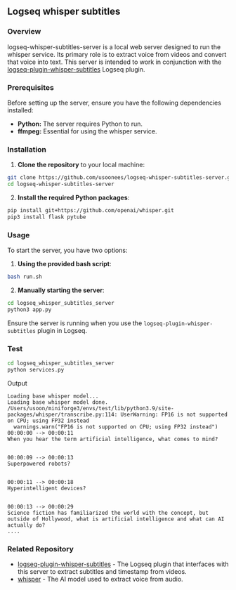 ## Logseq whisper subtitles

### Overview
logseq-whisper-subtitles-server is a local web server designed to run the whisper service. Its primary role is to extract voice from videos and convert that voice into text. This server is intended to work in conjunction with the [logseq-plugin-whisper-subtitles](https://github.com/usoonees/logseq-plugin-whisper-subtitles) Logseq plugin.

### Prerequisites

Before setting up the server, ensure you have the following dependencies installed:

- **Python:** The server requires Python to run.
- **ffmpeg:** Essential for using the whisper service.

### Installation

1. **Clone the repository** to your local machine:
```bash
git clone https://github.com/usoonees/logseq-whisper-subtitles-server.git
cd logseq-whisper-subtitles-server
```

2. **Install the required Python packages**:
```bash
pip install git+https://github.com/openai/whisper.git 
pip3 install flask pytube
```

### Usage

To start the server, you have two options:

1. **Using the provided bash script**:
```bash
bash run.sh
```

2. **Manually starting the server**:
```bash
cd logseq_whisper_subtitles_server
python3 app.py
```

Ensure the server is running when you use the `logseq-plugin-whisper-subtitles` plugin in Logseq.

### Test
```bash
cd logseq_whisper_subtitles_server
python services.py
```
Output
```
Loading base whisper model...
Loading base whisper model done.
/Users/usoon/miniforge3/envs/test/lib/python3.9/site-packages/whisper/transcribe.py:114: UserWarning: FP16 is not supported on CPU; using FP32 instead
  warnings.warn("FP16 is not supported on CPU; using FP32 instead")
00:00:00 --> 00:00:11
When you hear the term artificial intelligence, what comes to mind?


00:00:09 --> 00:00:13
Superpowered robots?


00:00:11 --> 00:00:18
Hyperintelligent devices?


00:00:13 --> 00:00:29
Science fiction has familiarized the world with the concept, but outside of Hollywood, what is artificial intelligence and what can AI actually do?
....
```

### Related Repository

- [logseq-plugin-whisper-subtitles](https://github.com/usoonees/logseq-plugin-whisper-subtitles) - The Logseq plugin that interfaces with this server to extract subtitles and timestamp from videos.
- [whisper](https://github.com/openai/whisper) - The AI model used to extract voice from audio.